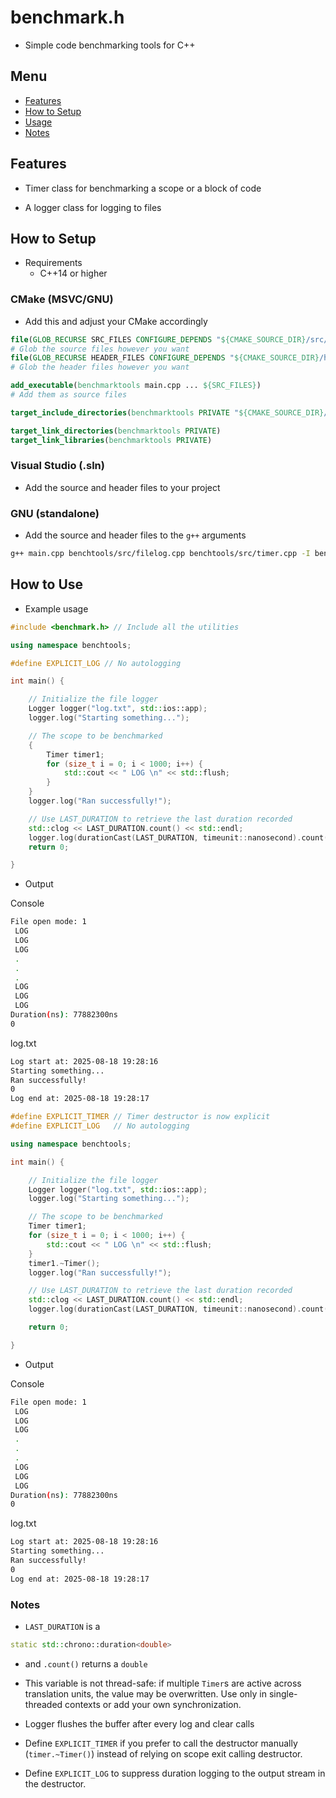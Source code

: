 # benchmark.h

- Simple code benchmarking tools for C++

## Menu

- [Features](#features)
- [How to Setup](#how-to-setup)
- [Usage](#how-to-use)
- [Notes](#notes)

## Features

- Timer class for benchmarking a scope or a block of code

- A logger class for logging to files

## How to Setup

- Requirements
  - C++14 or higher

### CMake (MSVC/GNU)

- Add this and adjust your CMake accordingly

```CMAKE
file(GLOB_RECURSE SRC_FILES CONFIGURE_DEPENDS "${CMAKE_SOURCE_DIR}/src/*.cpp")
# Glob the source files however you want
file(GLOB_RECURSE HEADER_FILES CONFIGURE_DEPENDS "${CMAKE_SOURCE_DIR}/headers/*.h")
# Glob the header files however you want

add_executable(benchmarktools main.cpp ... ${SRC_FILES})
# Add them as source files

target_include_directories(benchmarktools PRIVATE "${CMAKE_SOURCE_DIR}/headers")

target_link_directories(benchmarktools PRIVATE)
target_link_libraries(benchmarktools PRIVATE)
```

### Visual Studio (.sln)

- Add the source and header files to your project

### GNU (standalone)

- Add the source and header files to the ```g++``` arguments

```bash
g++ main.cpp benchtools/src/filelog.cpp benchtools/src/timer.cpp -I benchtools/headers
```

## How to Use

- Example usage

```cpp
#include <benchmark.h> // Include all the utilities
```

```cpp
using namespace benchtools;

#define EXPLICIT_LOG // No autologging

int main() {

    // Initialize the file logger
    Logger logger("log.txt", std::ios::app); 
    logger.log("Starting something...");

    // The scope to be benchmarked
    {
        Timer timer1;
        for (size_t i = 0; i < 1000; i++) {
            std::cout << " LOG \n" << std::flush;
        }
    }
    logger.log("Ran successfully!");

    // Use LAST_DURATION to retrieve the last duration recorded
    std::clog << LAST_DURATION.count() << std::endl;
    logger.log(durationCast(LAST_DURATION, timeunit::nanosecond).count());
    return 0;

}
```

- Output

Console

```bash
File open mode: 1
 LOG 
 LOG
 LOG
 .
 .
 .
 LOG
 LOG
 LOG
Duration(ns): 77882300ns
0
```

log.txt

```txt
Log start at: 2025-08-18 19:28:16
Starting something...
Ran successfully!
0
Log end at: 2025-08-18 19:28:17

```

```cpp
#define EXPLICIT_TIMER // Timer destructor is now explicit
#define EXPLICIT_LOG   // No autologging

using namespace benchtools;

int main() {

    // Initialize the file logger
    Logger logger("log.txt", std::ios::app); 
    logger.log("Starting something...");

    // The scope to be benchmarked
    Timer timer1;
    for (size_t i = 0; i < 1000; i++) {
        std::cout << " LOG \n" << std::flush;
    }
    timer1.~Timer();
    logger.log("Ran successfully!");

    // Use LAST_DURATION to retrieve the last duration recorded
    std::clog << LAST_DURATION.count() << std::endl;
    logger.log(durationCast(LAST_DURATION, timeunit::nanosecond).count());

    return 0;

}
```

- Output

Console

```bash
File open mode: 1
 LOG 
 LOG
 LOG
 .
 .
 .
 LOG
 LOG
 LOG
Duration(ns): 77882300ns
0
```

log.txt

```txt
Log start at: 2025-08-18 19:28:16
Starting something...
Ran successfully!
0
Log end at: 2025-08-18 19:28:17

```

### Notes

- ```LAST_DURATION``` is a

```cpp
static std::chrono::duration<double>
```

- and ```.count()``` returns a ```double```

- This variable is not thread-safe: if multiple ```Timer```s are active across translation units, the value may be overwritten. Use only in single-threaded contexts or add your own synchronization.

- Logger flushes the buffer after every log and clear calls

- Define ```EXPLICIT_TIMER``` if you prefer to call the destructor manually (```timer.~Timer()```) instead of relying on scope exit calling destructor.

- Define ```EXPLICIT_LOG``` to suppress duration logging to the output stream in the destructor.
